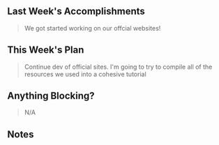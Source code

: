 ## Last Week's Accomplishments

> We got started working on our offcial websites!

## This Week's Plan

> Continue dev of official sites. I'm going to try to compile all of the resources we used into a cohesive tutorial 


## Anything Blocking?

> N/A

## Notes

> 
